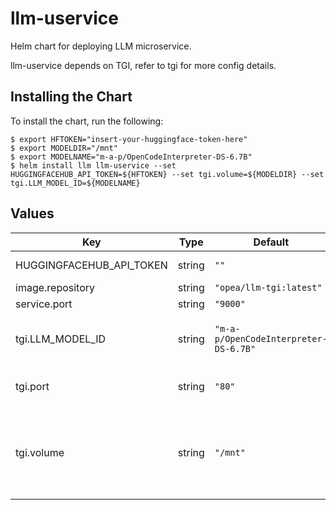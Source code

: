# llm-uservice

Helm chart for deploying LLM microservice.

llm-uservice depends on TGI, refer to tgi for more config details.

## Installing the Chart

To install the chart, run the following:

```console
$ export HFTOKEN="insert-your-huggingface-token-here"
$ export MODELDIR="/mnt"
$ export MODELNAME="m-a-p/OpenCodeInterpreter-DS-6.7B"
$ helm install llm llm-uservice --set HUGGINGFACEHUB_API_TOKEN=${HFTOKEN} --set tgi.volume=${MODELDIR} --set tgi.LLM_MODEL_ID=${MODELNAME}
```

## Values

| Key                      | Type   | Default                               | Description                                                                                                                              |
| ------------------------ | ------ | ------------------------------------- | ---------------------------------------------------------------------------------------------------------------------------------------- |
| HUGGINGFACEHUB_API_TOKEN | string | `""`                                  | Your own Hugging Face API token                                                                                                          |
| image.repository         | string | `"opea/llm-tgi:latest"`  |                                                                                                                                          |
| service.port             | string | `"9000"`                              |                                                                                                                                          |
| tgi.LLM_MODEL_ID         | string | `"m-a-p/OpenCodeInterpreter-DS-6.7B"` | Models id from https://huggingface.co/, or predownloaded model directory                                                                 |
| tgi.port                 | string | `"80"`                                | Hugging Face Text Generation Inference service port                                                                                      |
| tgi.volume               | string | `"/mnt"`                              | Cached models directory, tgi will not download if the model is cached here. The "volume" will be mounted to container as /data directory |
